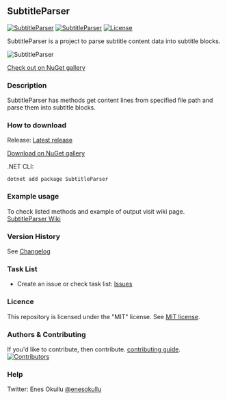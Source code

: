 ## SubtitleParser
[![SubtitleParser](https://img.shields.io/nuget/v/SubtitleParser.svg)](https://www.nuget.org/packages/SubtitleParser/) [![SubtitleParser](https://img.shields.io/nuget/dt/SubtitleParser.svg)](https://www.nuget.org/packages/SubtitleParser/) [![License](https://img.shields.io/github/license/meokullu/SubtitleParser.svg)](https://github.com/meokullu/SubtitleParser/blob/master/LICENSE)

SubtitleParser is a project to parse subtitle content data into subtitle blocks.

![SubtitleParser](https://github.com/meokullu/SubtitleParser/assets/4971757/14f5c174-56cd-4afc-ac37-18d5216aa0b2)

[Check out on NuGet gallery](https://www.nuget.org/packages/SubtitleParser/)

### Description
SubtitleParser has methods get content lines from specified file path and parse them into subtitle blocks.

### How to download
Release: [Latest release](https://github.com/meokullu/SubtitleParser/releases/latest)

[Download on NuGet gallery](https://www.nuget.org/packages/SubtitleParser/)

.NET CLI:
```
dotnet add package SubtitleParser
```

### Example usage
To check listed methods and example of output visit wiki page. [SubtitleParser Wiki](https://github.com/meokullu/SubtitleParser/wiki/Listed-Methods)

### Version History
See [Changelog](https://github.com/meokullu/SubtitleParser/blob/master/CHANGELOG.md)

### Task List
* Create an issue or check task list: [Issues](https://github.com/meokullu/SubtitleParser/issues)

### Licence
This repository is licensed under the "MIT" license. See [MIT license](https://github.com/meokullu/SubtitleParser/blob/master/LICENSE).

### Authors & Contributing
If you'd like to contribute, then contribute. [contributing guide](https://github.com/meokullu/SubtitleParser/blob/master/CONTRIBUTING.md).
[![Contributors](https://contrib.rocks/image?repo=meokullu/SubtitleParser)](https://github.com/meokullu/SubtitleParser/graphs/contributors)

### Help
Twitter: Enes Okullu [@enesokullu](https://twitter.com/EnesOkullu)
